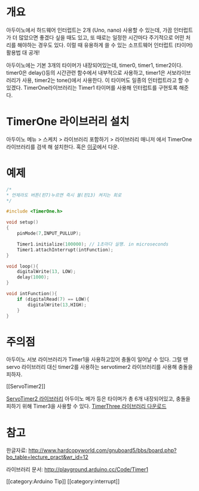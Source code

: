 
# 개요
아두이노에서 하드웨어 인터럽트는 2개 (Uno, nano) 사용할 수 있는데, 가끔 인터럽트가 더 많았으면 좋겠다 싶을 때도 있고, 또 때로는 일정한 시간마다 주기적으로 어떤 처리를 해야하는 경우도 있다. 이럴 때 유용하게 쓸 수 있는 소프트웨어 인터럽트 (타이머) 활용법 대 공개!

아두이노에는 기본 3개의 타이머가 내장되어있는데, timer0, timer1, timer2이다. timer0은 delay()등의 시간관련 함수에서 내부적으로 사용하고,  timer1은 서보라이브러리가 사용, timer2는 tone()에서 사용한다. 이 타이머도 일종의 인터럽트라고 할 수 있겠다. TimerOne라이브러리는 Timer1 타이머를 사용해 인터럽트를 구현토록 해준다.

# TimerOne 라이브러리 설치
아두이노 메뉴 > 스케치 > 라이브러리 포함하기 > 라이브러리 매니저 에서 TimerOne 라이브러리를 검색 해 설치한다.
혹은 [이곳](https://code.google.com/archive/p/arduino-timerone/downloads)에서 다운.

# 예제
```C
/*
* 언제라도 버튼(핀7)누르면 즉시 불(핀13) 켜지는 회로
*/

#include <TimerOne.h>

void setup()
{
	pinMode(7,INPUT_PULLUP);

	Timer1.initialize(100000); // 1초마다 실행. in microseconds
	Timer1.attachInterrupt(intFunction);
}

void loop(){
	digitalWrite(13, LOW);
	delay(1000);
}

void intFunction(){
	if (digitalRead(7) == LOW){
		digitalWrite(13,HIGH);
	}
}
```
# 주의점
아두이노 서보 라이브러리가 Timer1을 사용하고있어 충돌이 일어날 수 있다. 그럴 땐 servo 라이브러리 대신 timer2를 사용하는 servotimer2 라이브러리를 사용해 충돌을 피하자.

[[ServoTimer2]]

[ServoTimer2 라이브러리](https://platformio.org/lib/show/1305/ServoTimer2)
아두이노 메가 등은 타이머가 총 6개 내장되어있고, 충돌을 피하기 위해 Timer3을 사용할 수 있다. [TimerThree 라이브러리 다운로드](http://playground.arduino.cc/Code/Timer1)

# 참고
한글자료: http://www.hardcopyworld.com/gnuboard5/bbs/board.php?bo_table=lecture_pract&wr_id=12

라이브러리 문서: http://playground.arduino.cc/Code/Timer1

[[category:Arduino Tip]]
[[category:interrupt]]
